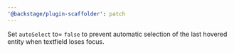 ```yaml
---
'@backstage/plugin-scaffolder': patch
---
```


Set `autoSelect` to= `false` to prevent automatic selection of the last hovered entity when textfield loses focus.
